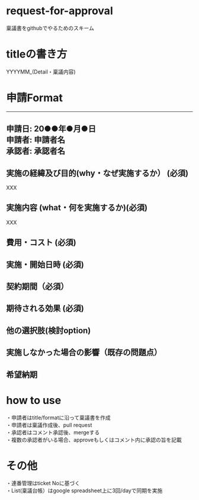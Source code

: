 # request-for-approval
稟議書をgithubでやるためのスキーム


# titleの書き方
YYYYMM_(Detail・稟議内容)

# 申請Format
---
申請日: 20●●年●月●日<br>
申請者: 申請者名<br>
承認者: 承認者名<br>
---

## 実施の経緯及び目的(why・なぜ実施するか） (必須)
XXX

## 実施内容 (what・何を実施するか)(必須)
XXX

## 費用・コスト (必須)

## 実施・開始日時 (必須)

## 契約期間（必須）

## 期待される効果 (必須)

## 他の選択肢(検討option)

## 実施しなかった場合の影響（既存の問題点）

## 希望納期


# how to use
・申請者はtitle/formatに沿って稟議書を作成<br>
・申請者は稟議作成後、pull request<br>
・承認者はコメント承認後、mergeする<br>
・複数の承認者がいる場合、approveもしくはコメント内に承認の旨を記載<br>

# その他
・連番管理はticket Noに基づく<br>
・List(稟議台帳）はgoogle spreadsheet上に3回/dayで同期を実施<br>
